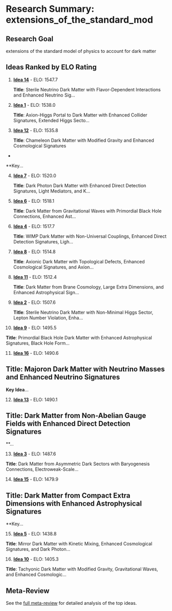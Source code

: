 # Research Summary: extensions_of_the_standard_mod

## Research Goal

extensions of the standard model of physics to account for dark matter

## Ideas Ranked by ELO Rating

1. **[Idea 14](idea_14_final.md)** - ELO: 1547.7

   **Title**: Sterile Neutrino Dark Matter with Flavor-Dependent Interactions and Enhanced Neutrino Sig...

2. **[Idea 1](idea_1_final.md)** - ELO: 1538.0

   **Title**: Axion-Higgs Portal to Dark Matter with Enhanced Collider Signatures, Extended Higgs Secto...

3. **[Idea 12](idea_12_final.md)** - ELO: 1535.8

   **Title**: Chameleon Dark Matter with Modified Gravity and Enhanced Cosmological Signatures
-

**Key...

4. **[Idea 7](idea_7_final.md)** - ELO: 1520.0

   **Title**: Dark Photon Dark Matter with Enhanced Direct Detection Signatures, Light Mediators, and K...

5. **[Idea 6](idea_6_final.md)** - ELO: 1518.1

   **Title**: Dark Matter from Gravitational Waves with Primordial Black Hole Connections, Enhanced Ast...

6. **[Idea 4](idea_4_final.md)** - ELO: 1517.7

   **Title**: WIMP Dark Matter with Non-Universal Couplings, Enhanced Direct Detection Signatures, Ligh...

7. **[Idea 8](idea_8_final.md)** - ELO: 1514.8

   **Title**: Axionic Dark Matter with Topological Defects, Enhanced Cosmological Signatures, and Axion...

8. **[Idea 11](idea_11_final.md)** - ELO: 1512.4

   **Title**: Dark Matter from Brane Cosmology, Large Extra Dimensions, and Enhanced Astrophysical Sign...

9. **[Idea 2](idea_2_final.md)** - ELO: 1507.6

   **Title**: Sterile Neutrino Dark Matter with Non-Minimal Higgs Sector, Lepton Number Violation, Enha...

10. **[Idea 9](idea_9_final.md)** - ELO: 1495.5

   **Title**: Primordial Black Hole Dark Matter with Enhanced Astrophysical Signatures, Black Hole Form...

11. **[Idea 16](idea_16_final.md)** - ELO: 1490.6

   **Title**: Majoron Dark Matter with Neutrino Masses and Enhanced Neutrino Signatures
-

**Key Idea**...

12. **[Idea 13](idea_13_final.md)** - ELO: 1490.1

   **Title**: Dark Matter from Non-Abelian Gauge Fields with Enhanced Direct Detection Signatures
-

**...

13. **[Idea 3](idea_3_final.md)** - ELO: 1487.6

   **Title**: Dark Matter from Asymmetric Dark Sectors with Baryogenesis Connections, Electroweak-Scale...

14. **[Idea 15](idea_15_final.md)** - ELO: 1479.9

   **Title**: Dark Matter from Compact Extra Dimensions with Enhanced Astrophysical Signatures
-

**Key...

15. **[Idea 5](idea_5_final.md)** - ELO: 1438.8

   **Title**: Mirror Dark Matter with Kinetic Mixing, Enhanced Cosmological Signatures, and Dark Photon...

16. **[Idea 10](idea_10_final.md)** - ELO: 1405.3

   **Title**: Tachyonic Dark Matter with Modified Gravity, Gravitational Waves, and Enhanced Cosmologic...


## Meta-Review

See the [full meta-review](meta_review.md) for detailed analysis of the top ideas.
